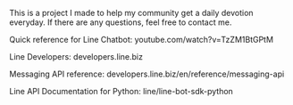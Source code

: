 This is a project I made to help my community get a daily devotion everyday. If there are any questions, feel free to contact me.

Quick reference for Line Chatbot: youtube.com/watch?v=TzZM1BtGPtM

Line Developers: developers.line.biz

Messaging API reference: developers.line.biz/en/reference/messaging-api

Line API Documentation for Python: line/line-bot-sdk-python
